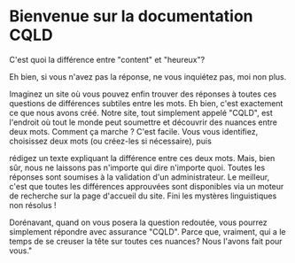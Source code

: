# Bienvenue sur la documentation CQLD


C'est quoi la différence entre "content" et "heureux"?

Eh bien, si vous n'avez pas la réponse, ne vous inquiétez pas, moi non plus.

Imaginez un site où vous pouvez enfin trouver des réponses à toutes ces questions de différences subtiles entre les mots. Eh bien, c'est exactement ce que nous avons créé. Notre site, tout simplement appelé "CQLD", est l'endroit où tout le monde peut soumettre et découvrir des nuances entre deux mots. Comment ça marche ? C'est facile. Vous vous identifiez, choisissez deux mots (ou créez-les si nécessaire), puis

rédigez un texte expliquant la différence entre ces deux mots. Mais, bien sûr, nous ne laissons pas n'importe qui dire n'importe quoi. Toutes les réponses sont soumises à la validation d'un administrateur. Le meilleur, c'est que toutes les différences approuvées sont disponibles via un moteur de recherche sur la page d'accueil du site. Fini les mystères linguistiques non résolus !

Dorénavant, quand on vous posera la question redoutée, vous pourrez simplement répondre avec assurance "CQLD". Parce que, vraiment, qui a le temps de se creuser la tête sur toutes ces nuances? Nous l'avons fait pour vous."
